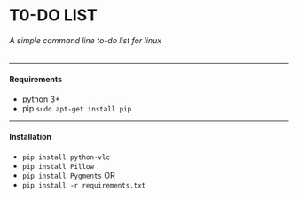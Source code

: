 # **T0-DO LIST**
###### A simple command line to-do list for linux
---
#### Requirements
* python 3+
* pip
```sudo apt-get install pip```
---
#### Installation
* ```pip install python-vlc```
* ```pip install Pillow```
* ```pip install Pygments``` 
OR
* ```pip install -r requirements.txt```

